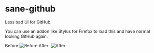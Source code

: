 # sane-github
Less bad UI for GitHub.

You can use an addon like Stylus for Firefox to load this and have normal looking GitHub again.

Before
![Before](https://i.imgur.com/JDvKFG1.png)
After:
![After](https://i.imgur.com/irWDpZh.png)

